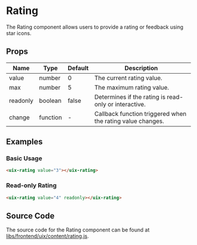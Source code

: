 # Rating

The Rating component allows users to provide a rating or feedback using star icons.

## Props

| Name     | Type     | Default | Description                                                 |
|----------|----------|---------|-------------------------------------------------------------|
| value    | number   | 0       | The current rating value.                                   |
| max      | number   | 5       | The maximum rating value.                                   |
| readonly | boolean  | false   | Determines if the rating is read-only or interactive.       |
| change   | function | -       | Callback function triggered when the rating value changes.  |

## Examples

### Basic Usage

```html
<uix-rating value="3"></uix-rating>
```

### Read-only Rating

```html
<uix-rating value="4" readonly></uix-rating>
```

## Source Code

The source code for the Rating component can be found at [libs/frontend/uix/content/rating.js](../uix/content/rating.js).